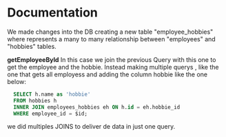 # Documentation
We made changes into the DB creating a new table "employee_hobbies" where represents a many to many relationship between "employees" and "hobbies" tables.

**getEmployeeById**
In this case we join the previous Query with this one to get the employee and the hobbie.
Instead making multiple querys , like the one that gets all employess and adding the column hobbie like the one below:

```sql
  SELECT h.name as 'hobbie'
  FROM hobbies h
  INNER JOIN employees_hobbies eh ON h.id = eh.hobbie_id
  WHERE employee_id = $id;
```

we did multiples JOINS to deliver de data in just one query.

